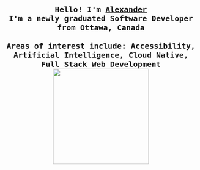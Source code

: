 <p align="center">
  <br>
  <br>
  <br>
  <samp style="font-size: 20px;"><b>Hello! I'm <a href="https://alexbhasin.ca">Alexander</a></b><br><b>I'm a newly graduated Software Developer from Ottawa, Canada</b><br><br><b>Areas of interest include: Accessibility, Artificial Intelligence, Cloud Native, Full Stack Web Development</b></samp>
  <img src="https://i.pinimg.com/originals/6a/9e/52/6a9e52fabde1b32ebdb1bb497739d8b6.gif" width="250" />
</p>
